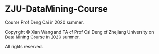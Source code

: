 # ZJU-DataMining-Course
Course Prof Deng Cai in 2020 summer. 

Copyright © Xian Wang and TA of Prof Cai Deng of Zhejiang University on Data Mining Course in 2020 summer. 

All rights reserved. 
